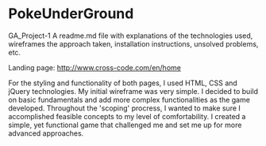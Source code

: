 # PokeUnderGround
GA_Project-1
A readme.md file with explanations of the technologies used, wireframes the approach taken, installation instructions, unsolved problems, etc.


Landing page: http://www.cross-code.com/en/home

For the styling and functionality of both pages, I used HTML, CSS and jQuery technologies.
My initial wireframe was very simple. I decided to build on basic fundamentals and add more complex functionalities as the game developed. Throughout the 'scoping' procress, I wanted to make sure I accomplished feasible concepts to my level of comfortability. I created a simple, yet functional game that challenged me and set me up for more advanced approaches.  
